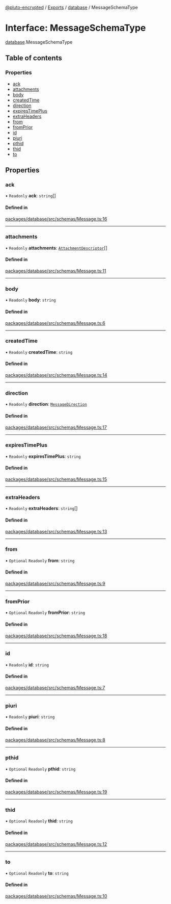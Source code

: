 [@pluto-encrypted](../README.md) / [Exports](../modules.md) / [database](../modules/database.md) / MessageSchemaType

# Interface: MessageSchemaType

[database](../modules/database.md).MessageSchemaType

## Table of contents

### Properties

- [ack](database.MessageSchemaType.md#ack)
- [attachments](database.MessageSchemaType.md#attachments)
- [body](database.MessageSchemaType.md#body)
- [createdTime](database.MessageSchemaType.md#createdtime)
- [direction](database.MessageSchemaType.md#direction)
- [expiresTimePlus](database.MessageSchemaType.md#expirestimeplus)
- [extraHeaders](database.MessageSchemaType.md#extraheaders)
- [from](database.MessageSchemaType.md#from)
- [fromPrior](database.MessageSchemaType.md#fromprior)
- [id](database.MessageSchemaType.md#id)
- [piuri](database.MessageSchemaType.md#piuri)
- [pthid](database.MessageSchemaType.md#pthid)
- [thid](database.MessageSchemaType.md#thid)
- [to](database.MessageSchemaType.md#to)

## Properties

### ack

• `Readonly` **ack**: `string`[]

#### Defined in

[packages/database/src/schemas/Message.ts:16](https://github.com/atala-community-projects/pluto-encrypted/blob/66783ae/packages/database/src/schemas/Message.ts#L16)

___

### attachments

• `Readonly` **attachments**: [`AttachmentDescriptor`](../classes/database.WALLET_SDK_DOMAIN.AttachmentDescriptor.md)[]

#### Defined in

[packages/database/src/schemas/Message.ts:11](https://github.com/atala-community-projects/pluto-encrypted/blob/66783ae/packages/database/src/schemas/Message.ts#L11)

___

### body

• `Readonly` **body**: `string`

#### Defined in

[packages/database/src/schemas/Message.ts:6](https://github.com/atala-community-projects/pluto-encrypted/blob/66783ae/packages/database/src/schemas/Message.ts#L6)

___

### createdTime

• `Readonly` **createdTime**: `string`

#### Defined in

[packages/database/src/schemas/Message.ts:14](https://github.com/atala-community-projects/pluto-encrypted/blob/66783ae/packages/database/src/schemas/Message.ts#L14)

___

### direction

• `Readonly` **direction**: [`MessageDirection`](../enums/database.WALLET_SDK_DOMAIN.MessageDirection.md)

#### Defined in

[packages/database/src/schemas/Message.ts:17](https://github.com/atala-community-projects/pluto-encrypted/blob/66783ae/packages/database/src/schemas/Message.ts#L17)

___

### expiresTimePlus

• `Readonly` **expiresTimePlus**: `string`

#### Defined in

[packages/database/src/schemas/Message.ts:15](https://github.com/atala-community-projects/pluto-encrypted/blob/66783ae/packages/database/src/schemas/Message.ts#L15)

___

### extraHeaders

• `Readonly` **extraHeaders**: `string`[]

#### Defined in

[packages/database/src/schemas/Message.ts:13](https://github.com/atala-community-projects/pluto-encrypted/blob/66783ae/packages/database/src/schemas/Message.ts#L13)

___

### from

• `Optional` `Readonly` **from**: `string`

#### Defined in

[packages/database/src/schemas/Message.ts:9](https://github.com/atala-community-projects/pluto-encrypted/blob/66783ae/packages/database/src/schemas/Message.ts#L9)

___

### fromPrior

• `Optional` `Readonly` **fromPrior**: `string`

#### Defined in

[packages/database/src/schemas/Message.ts:18](https://github.com/atala-community-projects/pluto-encrypted/blob/66783ae/packages/database/src/schemas/Message.ts#L18)

___

### id

• `Readonly` **id**: `string`

#### Defined in

[packages/database/src/schemas/Message.ts:7](https://github.com/atala-community-projects/pluto-encrypted/blob/66783ae/packages/database/src/schemas/Message.ts#L7)

___

### piuri

• `Readonly` **piuri**: `string`

#### Defined in

[packages/database/src/schemas/Message.ts:8](https://github.com/atala-community-projects/pluto-encrypted/blob/66783ae/packages/database/src/schemas/Message.ts#L8)

___

### pthid

• `Optional` `Readonly` **pthid**: `string`

#### Defined in

[packages/database/src/schemas/Message.ts:19](https://github.com/atala-community-projects/pluto-encrypted/blob/66783ae/packages/database/src/schemas/Message.ts#L19)

___

### thid

• `Optional` `Readonly` **thid**: `string`

#### Defined in

[packages/database/src/schemas/Message.ts:12](https://github.com/atala-community-projects/pluto-encrypted/blob/66783ae/packages/database/src/schemas/Message.ts#L12)

___

### to

• `Optional` `Readonly` **to**: `string`

#### Defined in

[packages/database/src/schemas/Message.ts:10](https://github.com/atala-community-projects/pluto-encrypted/blob/66783ae/packages/database/src/schemas/Message.ts#L10)
